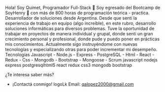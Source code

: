 Hola! Soy Quimet, Programador Full-Stack 👋
Soy egresado del Bootcamp de SoyHenry 🚀 con más de 800 horas de programación teórica - practica. Desarrollador de soluciones desde Argentina. Desde que sentí la experiencia de trabajo en equipo (algo increíble), en este rubro, desarrollo soluciones informáticas para diversos problemas. Tuve la oportunidad de trabajar en proyectos de manera individual y grupal, donde sentí un gran crecimiento personal y profesional, donde pude y puedo poner en prácticas mis conocimientos. Actualmente sigo instruyéndome con nuevas tecnologías y especializando otras para poder incrementar mi desempeño.
Tecnologías
Javascript - Node.js - Express - PostgreSQL - Html - React - Redux - Css - Mongodb - Bootstrap - Mongoose - Scrum
javascript nodejs express postgresqlhtml5 react redux css3 mongodb bootstrap

¿Te interesa saber más?
- ¡Contactá conmigo!
logoLk
Email: qalopez2000@gmail.com
